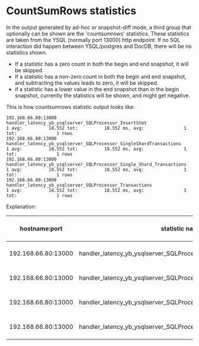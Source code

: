 # CountSumRows statistics

In the output generated by ad-hoc or snapshot-diff mode, a third group that optionally can be shown are the 'countsumrows' statistics. 
These statistics are taken from the YSQL (normally port 13000) http endpoint. 
If no SQL interaction did happen between YSQL/postgres and DocDB, there will be no statistics shown.

- If a statistic has a zero count in both the begin and end snapshot, it will be skipped.
- If a statistic has a non-zero count in both the begin and end snapshot, and subtracting the values leads to zero, it will be skipped.
- if a statistic has a lower value in the end snapshot than in the begin snapshot, currently the statistics will be shown, and might get negative.

This is how countsumrows statistic output looks like:
```
192.168.66.80:13000  handler_latency_yb_ysqlserver_SQLProcessor_InsertStmt                                1 avg:          18.552 tot:          18.552 ms, avg:               1 tot:               1 rows
192.168.66.80:13000  handler_latency_yb_ysqlserver_SQLProcessor_SingleShardTransactions                   1 avg:          18.552 tot:          18.552 ms, avg:               1 tot:               1 rows
192.168.66.80:13000  handler_latency_yb_ysqlserver_SQLProcessor_Single_Shard_Transactions                 1 avg:          18.552 tot:          18.552 ms, avg:               1 tot:               1 rows
192.168.66.80:13000  handler_latency_yb_ysqlserver_SQLProcessor_Transactions                              1 avg:          18.552 tot:          18.552 ms, avg:               1 tot:               1 rows
```
Explanation:

| hostname:port        | statistic name                                                       | count | sum / count | sum total    | sum unit | rows / count | rows total  |
|----------------------|----------------------------------------------------------------------|-------|-------------|--------------|----------|--------------|-------------|
| 192.168.66.80:13000  | handler_latency_yb_ysqlserver_SQLProcessor_InsertStmt                | 1     | avg: 18.552 | tot: 18.552  | ms       | avg:  1      | tot: 1 rows |
| 192.168.66.80:13000  | handler_latency_yb_ysqlserver_SQLProcessor_SingleShardTransactions   | 1     | avg: 18.552 | tot: 18.552  | ms       | avg:  1      | tot: 1 rows |
| 192.168.66.80:13000  | handler_latency_yb_ysqlserver_SQLProcessor_Single_Shard_Transactions | 1     | avg: 18.552 | tot: 18.552  | ms       | avg:  1      | tot: 1 rows |
| 192.168.66.80:13000  | handler_latency_yb_ysqlserver_SQLProcessor_Transactions              | 1     | avg: 18.552 | tot: 18.552  | ms       | avg:  1      | tot: 1 rows |

